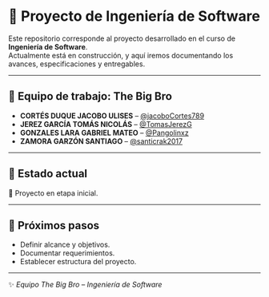 # 📘 Proyecto de Ingeniería de Software  

Este repositorio corresponde al proyecto desarrollado en el curso de **Ingeniería de Software**.  
Actualmente está en construcción, y aquí iremos documentando los avances, especificaciones y entregables.  

---

## 👥 Equipo de trabajo: **The Big Bro**  

- **CORTÉS DUQUE JACOBO ULISES** – [@jacoboCortes789](https://github.com/jacoboCortes789)  
- **JEREZ GARCÍA TOMÁS NICOLÁS** – [@TomasJerezG](https://github.com/TomasJerezG)  
- **GONZALES LARA GABRIEL MATEO** – [@Pangolinxz](https://github.com/Pangolinxz)  
- **ZAMORA GARZÓN SANTIAGO** – [@santicrak2017](https://github.com/santicrak2017)  

---

## 📌 Estado actual  
🔹 Proyecto en etapa inicial.  

---

## 🚀 Próximos pasos  
- Definir alcance y objetivos.  
- Documentar requerimientos.  
- Establecer estructura del proyecto.  

---
✨ *Equipo The Big Bro – Ingeniería de Software*  
